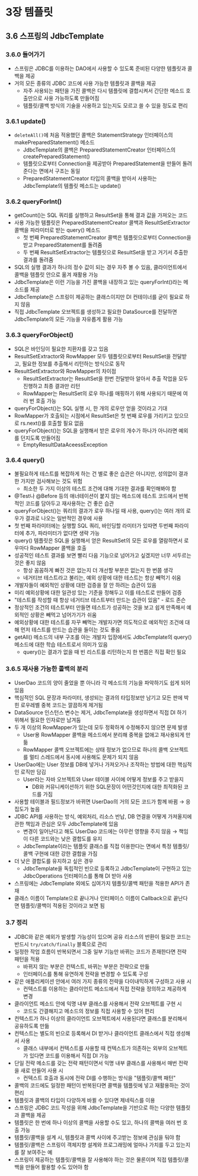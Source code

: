 # 3장 템플릿

## 3.6 스프링의 JdbcTemplate

### 3.6.0 들어가기

- 스프링은 JDBC를 이용하는 DAO에서 사용할 수 있도록 준비된 다양한 템플릿과 콜백을 제공
- 거의 모든 종류의 JDBC 코드에 사용 가능한 템플릿과 콜백을 제공
    - 자주 사용되는 패턴을 가진 콜백은 다시 템플릿에 결합시켜서 간단한 메소드 호출만으로 사용 가능하도록 만들어짐
    - 템플릿/콜백 방식의 기술을 사용하고 있는지도 모르고 쓸 수 있을 정도로 편리

### 3.6.1 update()

- `deleteAll()`에 처음 적용했던 콜백은 StatementStrategy 인터페이스의 makePreparedStatement() 메소드
    - JdbcTemplate의 콜백은 PreparedStatementCreator 인터페이스의 createPreparedStatement()
    - 템플릿으로부터 Connection을 제공받아 PreparedStatement을 만들어 돌려준다는 면에서 구조는 동일
    - PreparedStatementCreator 타입의 콜백을 받아서 사용하는 JdbcTemplate의 템플릿 메소드는 update()

### 3.6.2 queryForInt()

- getCount()는 SQL 쿼리를 실행하고 ResultSet을 통해 결과 값을 가져오는 코드
- 사용 가능한 템플릿은 PreparedStatementCreator 콜백과 ResultSetExtractor 콜백을 파라미터로 받는 query() 메소드
    - 첫 번째 PreparedStatementCreator 콜백은 템플릿으로부터 Connection을 받고 PreparedStatement를 돌려줌
    - 두 번째 ResultSetExtractor는 템플릿으로 ResultSet을 받고 거기서 추출한 결과를 돌려줌
- SQL의 실행 결과가 하나의 정수 값이 되는 경우 자주 볼 수 있음, 클라이언트에서 콜백을 템플릿 안으로 옮겨 재활용 가능
- JdbcTemplate은 이런 기능을 가진 콜백을 내장하고 있는 queryForInt()라는 메소드를 제공
- JdbcTemplate은 스프링이 제공하는 클래스이지만 DI 컨테이너를 굳이 필요로 하지 않음
- 직접 JdbcTemplate 오브젝트를 생성하고 필요한 DataSource를 전달하면 JdbcTemplate의 모든 기능을 자유롭게 활용 가능

### 3.6.3 queryForObject()

- SQL은 바인딩이 필요한 치환자를 갖고 있음
- ResultSetExtractor와 RowMapper 모두 템플릿으로부터 ResultSet을 전달받고, 필요한 정보를 추출해서 리턴하는 방식으로 동작
- ResultSetExtractor와 RowMapper의 차이점
    - ResultSetExtractor는 ResultSet을 한번 전달받아 알아서 추출 작업을 모두 진행하고 최종 결과만 리턴
    - RowMapper는 ResultSet의 로우 하나를 매핑하기 위해 사용되기 때문에 여러 번 호출 가능
- queryForObject()는 SQL 실행 시, 한 개의 로우만 얻을 것이라고 기대
- RowMapper가 호출되는 시점에서 ResultSet은 첫 번째 로우를 가리키고 있으므로 rs.next()를 호출할 필요 없음
- queryForObject()는 SQL을 실행해서 받은 로우의 개수가 하나가 아니라면 예외를 던지도록 만들어짐
    - EmptyResultDataAceessException

### 3.6.4 query()

- 불필요하게 테스트를 복잡하게 하는 건 별로 좋은 습관은 아니지만, 성의없이 결과 한 가지만 검사해보는 것도 위험
    - 최소한 두 가지 이상의 테스트 조건에 대해 기대한 결과를 확인해봐야 함
- @Test나 @Before 등의 애너테이션이 붙지 않는 메소드에 테스트 코드에서 반복적인 코드를 담아두고 재사용하는 건 좋은 습관
- queryForObject()는 쿼리의 결과가 로우 하나일 때 사용, query()는 여러 개의 로우가 결과로 나오는 일반적인 경우에 사용
- 첫 번째 파라미터에는 실행할 SQL 쿼리, 바인딩할 라미터가 있따면 두번째 파라미터에 추가, 파라미터가 없다면 생략 가능
- query() 템플릿은 SQL을 실행해서 얻은 ResultSet의 모든 로우를 열람하면서 로우마다 RowMapper 콜백을 호출
- 성공적인 테스트 결과를 보면 빨리 다음 기능으로 넘어가고 싶겠지만 너무 서두르는 것은 좋지 않음
    - 항상 꼼꼼하게 빠진 것은 없는지 더 개선할 부분은 없는지 한 번쯤 생각
    - 네거티브 테스트라고 불리는, 예외 상황에 대한 테스트는 항상 빼먹기 쉬움
- 개발자들이 예외적인 상황에 대한 검증을 잘 안 하려는 습관이 있음
- 미리 예외상황에 대한 일관성 있는 기준을 정해두고 이를 테스트로 만들어 검증
- "테스트를 작성할 때 항상 네거티브 테스트부터 만드는 습관이 있음" - 로드 존슨
- 정상적인 조건의 테스트부터 만들면 테스트가 성공하는 것을 보고 쉽게 만족해서 예외적인 상황은 빼먹고 넘어가기가 쉬움
- 예외상황에 대한 테스트를 자꾸 빼먹는 개발자가면 의도적으로 예외적인 조건에 대해 먼저 테스트를 만드는 습관을 들이는 것도 좋음
- getAll() 메소드의 내부 구조를 아는 개발자 입장에서도 JdbcTemplate의 query() 메소드에 대한 학습 테스트로서 의미가 있음
    - query()는 결과가 없을 때 빈 리스트를 리턴하는지 한 번쯤은 직접 확인 필요

### 3.6.5 재사용 가능한 콜백의 분리

- UserDao 코드의 양이 줄었을 뿐 아니라 각 메소드의 기능을 파악하기도 쉽게 되어 있음
- 핵심적인 SQL 문장과 파라미터, 생성되는 결과의 타입정보만 남기고 모든 판에 박힌 로우레벨 중복 코드는 깔끔하게 제거됨
- DataSource 인스턴스 변수는 제거, JdbcTemplate을 생성하면서 직접 DI 하기 위해서 필요한 인자로만 남겨둠
- 두 개 이상의 RowMapper가 있는데 모두 정확하게 수정해주지 않으면 문제 발생
    - User용 RowMapper 콜백을 메소드에서 분리해 중복을 없애고 재사용되게 만듦
    - RowMapper 콜백 오브젝트에는 상태 정보가 없으므로 하나의 콜백 오브젝트를 멀티 스레드에서 동시에 사용해도 문제가 되지 않음
- UserDao에는 User 정보를 DB에 넣거나 가져오거나 조작하는 방법에 대한 핵심적인 로직만 담김
    - User라는 자바 오브젝트와 User 테이블 사이에 어떻게 정보를 주고 받을지
        - DB와 커뮤니케이션하기 위한 SQL문장이 어떤것인지에 대한 최적화된 코드를 가짐
- 사용할 테이블과 필드정보가 바뀌면 UserDao의 거의 모든 코드가 함께 바뀜 → 응집도가 높음
- JDBC API를 사용하는 방식, 예외처리, 리소스 반납, DB 연결을 어떻게 가져올지에 관한 책임과 관심은 모두 JdbcTemplate에 있음
    - 변경이 일어난다고 해도 UserDao 코드에는 아무런 영향을 주지 않음 → 책임이 다른 코드와는 낮은 결합도를 유지
    - JdbcTemplate이라는 템플릿 클래스를 직접 이용한다는 면에서 특정 템플릿/콜백 구현에 대한 강한 결합을 가짐
- 더 낮은 결합도를 유지하고 싶은 경우
    - JdbcTemplate을 독립적인 빈으로 등록하고 JdbcTemplate이 구현하고 있는 JdbcOperations 인터페이스를 통해 DI 받아 사용
- 스프링에는 JdbcTemplate 외에도 십여가지 템플릿/콜백 패턴을 적용한 API가 존재
- 클래스 이름이 Template으로 끝나거나 인터페이스 이름이 Callback으로 끝난다면 템플릿/콜백이 적용된 것이라고 보면 됨

### 3.7 정리

- JDBC와 같은 예외가 발생할 가능성이 있으며 공유 리소스의 반환이 필요한 코드는 반드시 `try/catch/finally` 블록으로 관리
- 일정한 작업 흐름이 반복되면서 그중 일부 기능만 바뀌는 코드가 존재한다면 전략 패턴을 적용
    - 바뀌지 않는 부분은 컨텍스트, 바뀌는 부분은 전략으로 만듦
    - 인터페이스를 통해 유연하게 전략을 변경할 수 있도록 구성
- 같은 애플리케이션 안에서 여러 가지 종류의 전략을 다이내믹하게 구성하고 사용 시
    - 컨텍스트를 이용하는 클라이언트 메소드에서 직접 전략을 정의하고 제공하게 변경
- 클라이언트 메소드 안에 익명 내부 클래스를 사용해서 전략 오브젝트를 구현 시
    - 코드도 간결해지고 메소드의 정보를 직접 사용할 수 있어 편리
- 컨텍스트가 하나 이상의 클라이언트 오브젝트에서 사용된다면 클래스를 분리해서 공유하도록 만듦
- 컨텍스트는 별도의 빈으로 등록해서 DI 받거나 클라이언트 클래스에서 직접 생성해서 사용
    - 클래스 내부에서 컨텍스트를 사용할 때 컨텍스트가 의존하는 외부의 오브젝트가 있다면 코드를 이용해서 직접 DI 가능
- 단일 전략 메소드를 갖는 전략 패턴이면서 익명 내부 클래스를 사용해서 매번 전략을 새로 만들어 사용 시
    - 컨텍스트 호출과 동시에 전략 DI를 수행하는 방식을 "템플릿/콜백 패턴"
- 콜백의 코드에도 일정한 패턴이 반복된다면 콜백을 템플릿에 넣고 재활용하는 것이 편리
- 템플릿과 콜백의 타입이 다양하게 바뀔 수 있다면 제네릭스를 이용
- 스프링은 JDBC 코드 작성을 위해 JdbcTemplate을 기반으로 하는 다양한 템플릿과 콜백을 제공
- 템플릿은 한 번에 하나 이상의 콜백을 사용할 수도 있고, 하나의 콜백을 여러 번 호출 가능
- 템플릿/콜백을 설계 시, 템플릿과 콜백 사이에 주고받는 정보에 관심을 둬야 함
- 템플릿/콜백은 스프링이 객체지향 설계와 프로그래밍에 얼마나 가치를 두고 있는지를 잘 보여주는 예
- 스프링이 제공하는 템플릿/콜백을 잘 사용해야 하는 것은 물론이며 직접 템플릿/콜백을 만들어 활용할 수도 있어야 함